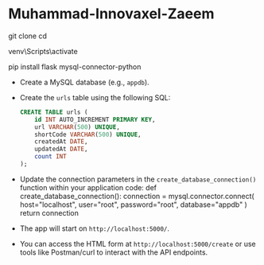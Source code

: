# Muhammad-Innovaxel-Zaeem

git clone <repository-url>
cd <repository-folder>

venv\Scripts\activate


pip install flask mysql-connector-python

- Create a MySQL database (e.g., `appdb`).
- Create the `urls` table using the following SQL:
    ```sql
    CREATE TABLE urls (
        id INT AUTO_INCREMENT PRIMARY KEY,
        url VARCHAR(500) UNIQUE,
        shortCode VARCHAR(500) UNIQUE,
        createdAt DATE,
        updatedAt DATE,
        count INT
    );

- Update the connection parameters in the `create_database_connection()` function within your application code:
    def create_database_connection():
        connection = mysql.connector.connect(
            host="localhost",
            user="root",
            password="root",
            database="appdb"
        )
        return connection

- The app will start on `http://localhost:5000/`.
- You can access the HTML form at `http://localhost:5000/create` or use tools like Postman/curl to interact with the API endpoints.

